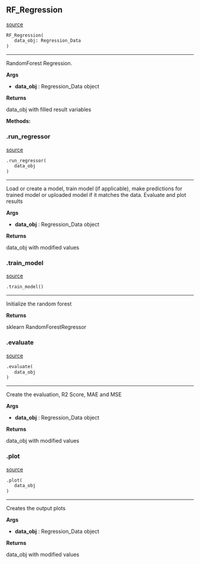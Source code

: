 #


## RF_Regression
[source](https://github.com/jan-of-us/OOP_22_AI_NN\blob\main\AI_Regression/RF_Regression.py\#L10)
```python 
RF_Regression(
   data_obj: Regression_Data
)
```


---
RandomForest Regression.


**Args**

* **data_obj**  : Regression_Data object


**Returns**

data_obj with filled result variables


**Methods:**


### .run_regressor
[source](https://github.com/jan-of-us/OOP_22_AI_NN\blob\main\AI_Regression/RF_Regression.py\#L27)
```python
.run_regressor(
   data_obj
)
```

---
Load or create a model, train model (if applicable), make predictions for trained model or uploaded model if
it matches the data. Evaluate and plot results

**Args**

* **data_obj**  : Regression_Data object


**Returns**

data_obj with modified values

### .train_model
[source](https://github.com/jan-of-us/OOP_22_AI_NN\blob\main\AI_Regression/RF_Regression.py\#L68)
```python
.train_model()
```

---
Initialize the random forest


**Returns**

sklearn RandomForestRegressor

### .evaluate
[source](https://github.com/jan-of-us/OOP_22_AI_NN\blob\main\AI_Regression/RF_Regression.py\#L79)
```python
.evaluate(
   data_obj
)
```

---
Create the evaluation, R2 Score, MAE and MSE

**Args**

* **data_obj**  : Regression_Data object


**Returns**

data_obj with modified values

### .plot
[source](https://github.com/jan-of-us/OOP_22_AI_NN\blob\main\AI_Regression/RF_Regression.py\#L96)
```python
.plot(
   data_obj
)
```

---
Creates the output plots

**Args**

* **data_obj**  : Regression_Data object


**Returns**

data_obj with modified values
